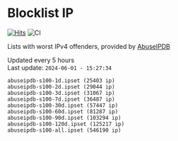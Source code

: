 # Blocklist IP

[![Hits](https://hits.seeyoufarm.com/api/count/incr/badge.svg?url=https%3A%2F%2Fgithub.com%2Fborestad%2Fblocklist-ip%2F&count_bg=%2379C83D&title_bg=%23555555&icon=&icon_color=%23E7E7E7&title=hits&edge_flat=false)](https://hits.seeyoufarm.com)  ![CI](https://img.shields.io/github/workflow/status/borestad/blocklist-ip/CI?style=flat-square)

Lists with worst IPv4 offenders, provided by [AbuseIPDB](https://www.abuseipdb.com/)

<!-- FOOTER-PLACEHOLDER -->
Updated every 5 hours<br>
Last update: `2024-06-01 - 15:27:34`
```
abuseipdb-s100-1d.ipset (25403 ip)
abuseipdb-s100-2d.ipset (29044 ip)
abuseipdb-s100-3d.ipset (31067 ip)
abuseipdb-s100-7d.ipset (36487 ip)
abuseipdb-s100-30d.ipset (57447 ip)
abuseipdb-s100-60d.ipset (81287 ip)
abuseipdb-s100-90d.ipset (103294 ip)
abuseipdb-s100-120d.ipset (125217 ip)
abuseipdb-s100-all.ipset (546190 ip)
```
